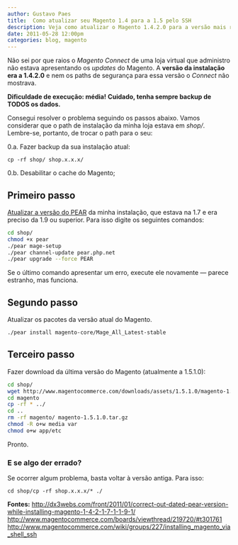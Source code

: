 ```yaml
---
author: Gustavo Paes
title:  Como atualizar seu Magento 1.4 para a 1.5 pelo SSH
description: Veja como atualizar o Magento 1.4.2.0 para a versão mais recente, a 1.5.1.0, via SSH.
date: 2011-05-28 12:00pm
categories: blog, magento
---
```

Não sei por que raios o _Magento Connect_ de uma loja virtual que administro não estava apresentando os _updates_ do Magento. A **versão da instalação era a 1.4.2.0** e nem os paths de segurança para essa versão o _Connect_ não mostrava.

**Dificuldade de execução: média!**
**Cuidado, tenha sempre backup de TODOS os dados.**

Consegui resolver o problema seguindo os passos abaixo. Vamos considerar que o path de instalação da minha loja estava em _shop/_. Lembre-se, portanto, de trocar o path para o seu:

0.a. Fazer backup da sua instalação atual:

    cp -rf shop/ shop.x.x.x/

0.b. Desabilitar o cache do Magento;

## Primeiro passo

<a href="http://dx3webs.com/front/2011/01/correct-out-dated-pear-version-while-installing-magento-1-4-2-1-7-1-1-9-1/" target="_blank">Atualizar a versão do PEAR</a> da minha instalação, que estava na 1.7 e era preciso da 1.9 ou superior. Para isso digite os seguintes comandos:

``` bash
cd shop/
chmod +x pear
./pear mage-setup
./pear channel-update pear.php.net
./pear upgrade --force PEAR
```

Se o último comando apresentar um erro, execute ele novamente &#8212; parece estranho, mas funciona.

## Segundo passo

Atualizar os pacotes da versão atual do Magento.

``` bash
./pear install magento-core/Mage_All_Latest-stable
```

## Terceiro passo

Fazer download da última versão do Magento (atualmente a 1.5.1.0):

``` bash
cd shop/
wget http://www.magentocommerce.com/downloads/assets/1.5.1.0/magento-1.5.1.0.tar.gztar -zxvf magento-1.5.1.0.tar.gz
cd magento
cp -rf * ../
cd ..
rm -rf magento/ magento-1.5.1.0.tar.gz
chmod -R o+w media var
chmod o+w app/etc
```

Pronto.

### E se algo der errado?

Se ocorrer algum problema, basta voltar à versão antiga. Para isso:

```
cd shop/cp -rf shop.x.x.x/* ./
```

**Fontes:**
http://dx3webs.com/front/2011/01/correct-out-dated-pear-version-while-installing-magento-1-4-2-1-7-1-1-9-1/</a><br /><a href="http://www.magentocommerce.com/boards/viewthread/219720/#t301761">http://www.magentocommerce.com/boards/viewthread/219720/#t301761
http://www.magentocommerce.com/wiki/groups/227/installing_magento_via_shell_ssh


